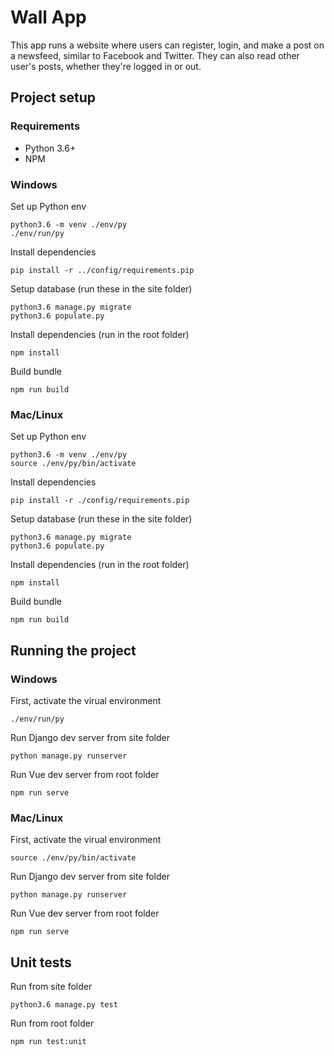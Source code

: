 # Wall App

This app runs a website where users can register, login, and make a post on a newsfeed, similar to Facebook and Twitter.
They can also read other user's posts, whether they're logged in or out.

## Project setup
### Requirements
- Python 3.6+
- NPM

### Windows
Set up Python env
```
python3.6 -m venv ./env/py
./env/run/py
```
Install dependencies
```
pip install -r ../config/requirements.pip
```
Setup database (run these in the site folder)
```
python3.6 manage.py migrate
python3.6 populate.py
```
Install dependencies (run in the root folder)
```
npm install
```
Build bundle
```
npm run build
```
### Mac/Linux
Set up Python env
```
python3.6 -m venv ./env/py
source ./env/py/bin/activate
```
Install dependencies
```
pip install -r ./config/requirements.pip
```
Setup database (run these in the site folder)
```
python3.6 manage.py migrate
python3.6 populate.py
```
Install dependencies (run in the root folder)
```
npm install
```
Build bundle
```
npm run build
```
## Running the project
### Windows
First, activate the virual environment
```
./env/run/py
```
Run Django dev server from site folder
```
python manage.py runserver
```
Run Vue dev server from root folder
```
npm run serve
```
### Mac/Linux
First, activate the virual environment
```
source ./env/py/bin/activate
```
Run Django dev server from site folder
```
python manage.py runserver
```
Run Vue dev server from root folder
```
npm run serve
```
## Unit tests
Run from site folder
```
python3.6 manage.py test
```
Run from root folder
```
npm run test:unit
```